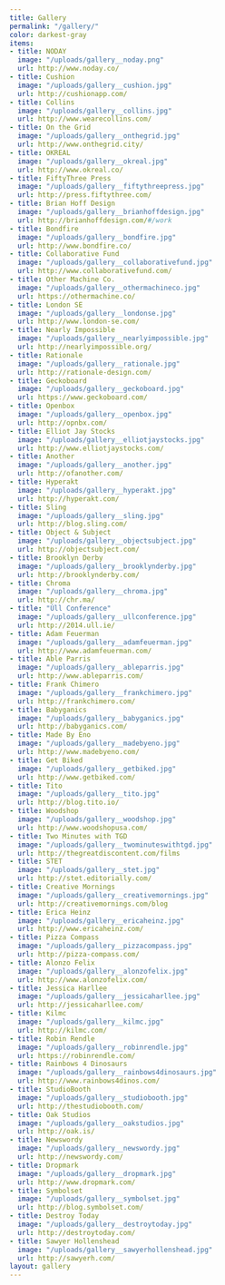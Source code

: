 ```yaml
---
title: Gallery
permalink: "/gallery/"
color: darkest-gray
items:
- title: NODAY
  image: "/uploads/gallery__noday.png"
  url: http://www.noday.co/
- title: Cushion
  image: "/uploads/gallery__cushion.jpg"
  url: http://cushionapp.com/
- title: Collins
  image: "/uploads/gallery__collins.jpg"
  url: http://www.wearecollins.com/
- title: On the Grid
  image: "/uploads/gallery__onthegrid.jpg"
  url: http://www.onthegrid.city/
- title: OKREAL
  image: "/uploads/gallery__okreal.jpg"
  url: http://www.okreal.co/
- title: FiftyThree Press
  image: "/uploads/gallery__fiftythreepress.jpg"
  url: http://press.fiftythree.com/
- title: Brian Hoff Design
  image: "/uploads/gallery__brianhoffdesign.jpg"
  url: http://brianhoffdesign.com/#/work
- title: Bondfire
  image: "/uploads/gallery__bondfire.jpg"
  url: http://www.bondfire.co/
- title: Collaborative Fund
  image: "/uploads/gallery__collaborativefund.jpg"
  url: http://www.collaborativefund.com/
- title: Other Machine Co.
  image: "/uploads/gallery__othermachineco.jpg"
  url: https://othermachine.co/
- title: London SE
  image: "/uploads/gallery__londonse.jpg"
  url: http://www.london-se.com/
- title: Nearly Impossible
  image: "/uploads/gallery__nearlyimpossible.jpg"
  url: http://nearlyimpossible.org/
- title: Rationale
  image: "/uploads/gallery__rationale.jpg"
  url: http://rationale-design.com/
- title: Geckoboard
  image: "/uploads/gallery__geckoboard.jpg"
  url: https://www.geckoboard.com/
- title: Openbox
  image: "/uploads/gallery__openbox.jpg"
  url: http://opnbx.com/
- title: Elliot Jay Stocks
  image: "/uploads/gallery__elliotjaystocks.jpg"
  url: http://www.elliotjaystocks.com/
- title: Another
  image: "/uploads/gallery__another.jpg"
  url: http://ofanother.com/
- title: Hyperakt
  image: "/uploads/gallery__hyperakt.jpg"
  url: http://hyperakt.com/
- title: Sling
  image: "/uploads/gallery__sling.jpg"
  url: http://blog.sling.com/
- title: Object & Subject
  image: "/uploads/gallery__objectsubject.jpg"
  url: http://objectsubject.com/
- title: Brooklyn Derby
  image: "/uploads/gallery__brooklynderby.jpg"
  url: http://brooklynderby.com/
- title: Chroma
  image: "/uploads/gallery__chroma.jpg"
  url: http://chr.ma/
- title: "Úll Conference"
  image: "/uploads/gallery__ullconference.jpg"
  url: http://2014.ull.ie/
- title: Adam Feuerman
  image: "/uploads/gallery__adamfeuerman.jpg"
  url: http://www.adamfeuerman.com/
- title: Able Parris
  image: "/uploads/gallery__ableparris.jpg"
  url: http://www.ableparris.com/
- title: Frank Chimero
  image: "/uploads/gallery__frankchimero.jpg"
  url: http://frankchimero.com/
- title: Babyganics
  image: "/uploads/gallery__babyganics.jpg"
  url: http://babyganics.com/
- title: Made By Eno
  image: "/uploads/gallery__madebyeno.jpg"
  url: http://www.madebyeno.com/
- title: Get Biked
  image: "/uploads/gallery__getbiked.jpg"
  url: http://www.getbiked.com/
- title: Tito
  image: "/uploads/gallery__tito.jpg"
  url: http://blog.tito.io/
- title: Woodshop
  image: "/uploads/gallery__woodshop.jpg"
  url: http://www.woodshopusa.com/
- title: Two Minutes with TGD
  image: "/uploads/gallery__twominuteswithtgd.jpg"
  url: http://thegreatdiscontent.com/films
- title: STET
  image: "/uploads/gallery__stet.jpg"
  url: http://stet.editorially.com/
- title: Creative Mornings
  image: "/uploads/gallery__creativemornings.jpg"
  url: http://creativemornings.com/blog
- title: Erica Heinz
  image: "/uploads/gallery__ericaheinz.jpg"
  url: http://www.ericaheinz.com/
- title: Pizza Compass
  image: "/uploads/gallery__pizzacompass.jpg"
  url: http://pizza-compass.com/
- title: Alonzo Felix
  image: "/uploads/gallery__alonzofelix.jpg"
  url: http://www.alonzofelix.com/
- title: Jessica Harllee
  image: "/uploads/gallery__jessicaharllee.jpg"
  url: http://jessicaharllee.com/
- title: Kilmc
  image: "/uploads/gallery__kilmc.jpg"
  url: http://kilmc.com/
- title: Robin Rendle
  image: "/uploads/gallery__robinrendle.jpg"
  url: https://robinrendle.com/
- title: Rainbows 4 Dinosaurs
  image: "/uploads/gallery__rainbows4dinosaurs.jpg"
  url: http://www.rainbows4dinos.com/
- title: StudioBooth
  image: "/uploads/gallery__studiobooth.jpg"
  url: http://thestudiobooth.com/
- title: Oak Studios
  image: "/uploads/gallery__oakstudios.jpg"
  url: http://oak.is/
- title: Newswordy
  image: "/uploads/gallery__newswordy.jpg"
  url: http://newswordy.com/
- title: Dropmark
  image: "/uploads/gallery__dropmark.jpg"
  url: http://www.dropmark.com/
- title: Symbolset
  image: "/uploads/gallery__symbolset.jpg"
  url: http://blog.symbolset.com/
- title: Destroy Today
  image: "/uploads/gallery__destroytoday.jpg"
  url: http://destroytoday.com/
- title: Sawyer Hollenshead
  image: "/uploads/gallery__sawyerhollenshead.jpg"
  url: http://sawyerh.com/
layout: gallery
---
```


